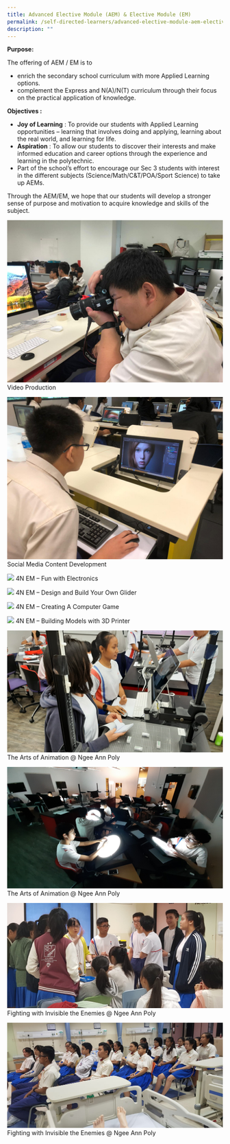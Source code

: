 ```yaml
---
title: Advanced Elective Module (AEM) & Elective Module (EM)
permalink: /self-directed-learners/advanced-elective-module-aem-elective-module-em/
description: ""
---
```


**Purpose:**

The offering of AEM / EM is to

*   enrich the secondary school curriculum with more Applied Learning options.
*   complement the Express and N(A)/N(T) curriculum through their focus on the practical application of knowledge.

**Objectives :**

*   **Joy of Learning** : To provide our students with Applied Learning opportunities – learning that involves doing and applying, learning about the real world, and learning for life.
*   **Aspiration** : To allow our students to discover their interests and make informed education and career options through the experience and learning in the polytechnic.
*   Part of the school’s effort to encourage our Sec 3 students with interest in the different subjects (Science/Math/C&T/POA/Sport Science) to take up AEMs.

Through the AEM/EM, we hope that our students will develop a stronger sense of purpose and motivation to acquire knowledge and skills of the subject.

![](/images/WhatsApp-Image.jpeg)
Video Production

![](/images/WhatsApp-Image-2019-03-25.jpeg)
Social Media Content Development

![](/images/4N%20EM%20–%20Fun%20with%20Electronics.jpeg)
4N EM – Fun with Electronics

![](/images/4N%20EM%20–%20Design%20and%20Build%20Your%20Own%20Glider.jpeg)
4N EM – Design and Build Your Own Glider

![](/images/4N%20EM%20–%20Creating%20A%20Computer%20Game.jpeg)
4N EM – Creating A Computer Game

![](/images/4N%20EM%20–%20Building%20Models%20with%203D%20Printer.jpeg)
4N EM – Building Models with 3D Printer

![](/images/20190618_154130.jpg)
The Arts of Animation @ Ngee Ann Poly

![](/images/20190620_105932.jpg)
The Arts of Animation @ Ngee Ann Poly

![](/images/Fighting%20with%20Invisible%20the%20Enemies%20@%20Ngee%20Ann%20Poly.jpeg)
Fighting with Invisible the Enemies @ Ngee Ann Poly

![](/images/Fighting%20with%20Invisible%20the%20Enemies2.jpeg)
Fighting with Invisible the Enemies @ Ngee Ann Poly